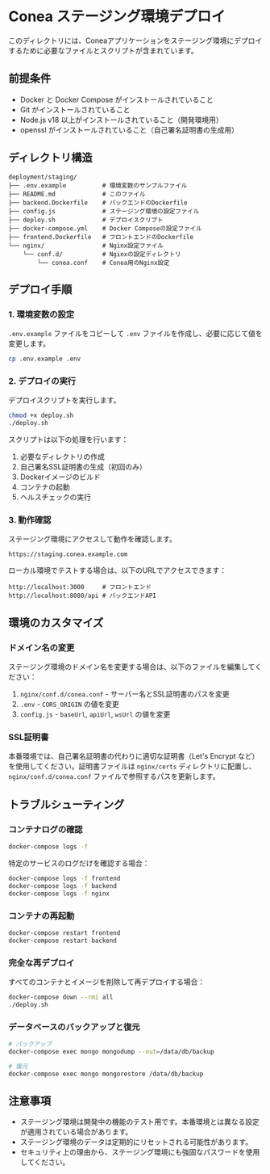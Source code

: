 # Conea ステージング環境デプロイ

このディレクトリには、Coneaアプリケーションをステージング環境にデプロイするために必要なファイルとスクリプトが含まれています。

## 前提条件

- Docker と Docker Compose がインストールされていること
- Git がインストールされていること
- Node.js v18 以上がインストールされていること（開発環境用）
- openssl がインストールされていること（自己署名証明書の生成用）

## ディレクトリ構造

```
deployment/staging/
├── .env.example          # 環境変数のサンプルファイル
├── README.md             # このファイル
├── backend.Dockerfile    # バックエンドのDockerfile
├── config.js             # ステージング環境の設定ファイル
├── deploy.sh             # デプロイスクリプト
├── docker-compose.yml    # Docker Composeの設定ファイル
├── frontend.Dockerfile   # フロントエンドのDockerfile
└── nginx/                # Nginx設定ファイル
    └── conf.d/           # Nginxの設定ディレクトリ
        └── conea.conf    # Conea用のNginx設定
```

## デプロイ手順

### 1. 環境変数の設定

`.env.example` ファイルをコピーして `.env` ファイルを作成し、必要に応じて値を変更します。

```bash
cp .env.example .env
```

### 2. デプロイの実行

デプロイスクリプトを実行します。

```bash
chmod +x deploy.sh
./deploy.sh
```

スクリプトは以下の処理を行います：

1. 必要なディレクトリの作成
2. 自己署名SSL証明書の生成（初回のみ）
3. Dockerイメージのビルド
4. コンテナの起動
5. ヘルスチェックの実行

### 3. 動作確認

ステージング環境にアクセスして動作を確認します。

```
https://staging.conea.example.com
```

ローカル環境でテストする場合は、以下のURLでアクセスできます：

```
http://localhost:3000     # フロントエンド
http://localhost:8080/api # バックエンドAPI
```

## 環境のカスタマイズ

### ドメイン名の変更

ステージング環境のドメイン名を変更する場合は、以下のファイルを編集してください：

1. `nginx/conf.d/conea.conf` - サーバー名とSSL証明書のパスを変更
2. `.env` - `CORS_ORIGIN` の値を変更
3. `config.js` - `baseUrl`, `apiUrl`, `wsUrl` の値を変更

### SSL証明書

本番環境では、自己署名証明書の代わりに適切な証明書（Let's Encrypt など）を使用してください。証明書ファイルは `nginx/certs` ディレクトリに配置し、`nginx/conf.d/conea.conf` ファイルで参照するパスを更新します。

## トラブルシューティング

### コンテナログの確認

```bash
docker-compose logs -f
```

特定のサービスのログだけを確認する場合：

```bash
docker-compose logs -f frontend
docker-compose logs -f backend
docker-compose logs -f nginx
```

### コンテナの再起動

```bash
docker-compose restart frontend
docker-compose restart backend
```

### 完全な再デプロイ

すべてのコンテナとイメージを削除して再デプロイする場合：

```bash
docker-compose down --rmi all
./deploy.sh
```

### データベースのバックアップと復元

```bash
# バックアップ
docker-compose exec mongo mongodump --out=/data/db/backup

# 復元
docker-compose exec mongo mongorestore /data/db/backup
```

## 注意事項

- ステージング環境は開発中の機能のテスト用です。本番環境とは異なる設定が適用されている場合があります。
- ステージング環境のデータは定期的にリセットされる可能性があります。
- セキュリティ上の理由から、ステージング環境にも強固なパスワードを使用してください。